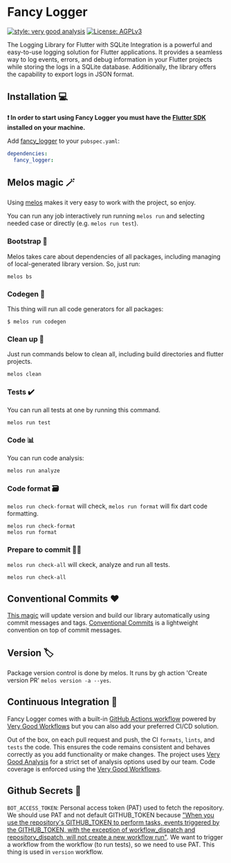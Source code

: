 # Fancy Logger

[![style: very good analysis][very_good_analysis_badge]][very_good_analysis_link]
[![License: AGPLv3][license_badge]][license_link]

The Logging Library for Flutter with SQLite Integration is a powerful and easy-to-use logging solution for Flutter applications. It provides a seamless way to log events, errors, and debug information in your Flutter projects while storing the logs in a SQLite database. Additionally, the library offers the capability to export logs in JSON format.

## Installation 💻

**❗ In order to start using Fancy Logger you must have the [Flutter SDK][flutter_install_link] installed on your machine.**

Add [fancy_logger][pubdev_link] to your `pubspec.yaml`:

```yaml
dependencies:
  fancy_logger:
```

## Melos magic 🪄

Using [melos](https://melos.invertase.dev/) makes it very easy to work with the project, so enjoy.

You can run any job interactively run running `melos run` and selecting needed case or directly (e.g. `melos run test`).

### Bootstrap 🏁

Melos takes care about dependencies of all packages, including managing of local-generated library version. So, just run:

```
melos bs
```

### Codegen 🦾

This thing will run all code generators for all packages:

```
$ melos run codegen
```

### Clean up 🧹

Just run commands below to clean all, including build directories and flutter projects.

```
melos clean
```

### Tests ✔️

You can run all tests at one by running this command.

```
melos run test
```

### Code 📊

You can run code analysis:

```
melos run analyze
```

### Code format 🗃️

`melos run check-format` will check, `melos run format` will fix dart code formatting.

```
melos run check-format
melos run format
```

### Prepare to commit 🤝🏻

`melos run check-all` will ckeck, analyze and run all tests.

```
melos run check-all
```

## Conventional Commits ❤️

[This magic](https://melos.invertase.dev/guides/automated-releases#versioning) will update version and build our library automatically using commit messages and tags. [Conventional Commits](https://www.conventionalcommits.org/en/v1.0.0) is a lightweight convention on top of commit messages.

## Version 🏷️

Package version control is done by melos. It runs by gh action 'Create version PR' ```melos version -a --yes```.

## Continuous Integration 🤖

Fancy Logger comes with a built-in [GitHub Actions workflow][github_actions_link] powered by [Very Good Workflows][very_good_workflows_link] but you can also add your preferred CI/CD solution.

Out of the box, on each pull request and push, the CI `formats`, `lints`, and `tests` the code. This ensures the code remains consistent and behaves correctly as you add functionality or make changes. The project uses [Very Good Analysis][very_good_analysis_link] for a strict set of analysis options used by our team. Code coverage is enforced using the [Very Good Workflows][very_good_coverage_link].

## Github Secrets 🔑

`BOT_ACCESS_TOKEN`: Personal access token (PAT) used to fetch the repository. We should use PAT and not default GITHUB_TOKEN because ["When you use the repository's GITHUB_TOKEN to perform tasks, events triggered by the GITHUB_TOKEN, with the exception of workflow_dispatch and repository_dispatch, will not create a new workflow run"](https://docs.github.com/en/actions/using-workflows/triggering-a-workflow#triggering-a-workflow-from-a-workflow). We want to trigger a workflow from the workflow (to run tests), so we need to use PAT. This thing is used in `version` workflow.


[flutter_install_link]: https://docs.flutter.dev/get-started/install
[github_actions_link]: https://docs.github.com/en/actions/learn-github-actions
[license_badge]: https://img.shields.io/badge/license-AGPLv3-blue.svg
[license_link]: https://opensource.org/license/agpl-v3/
[very_good_analysis_badge]: https://img.shields.io/badge/style-very_good_analysis-B22C89.svg
[very_good_analysis_link]: https://pub.dev/packages/very_good_analysis
[very_good_cli_link]: https://pub.dev/packages/very_good_cli
[very_good_coverage_link]: https://github.com/marketplace/actions/very-good-coverage
[very_good_workflows_link]: https://github.com/VeryGoodOpenSource/very_good_workflows
[pubdev_link]: https://pub.dev/packages/fancy_logger
